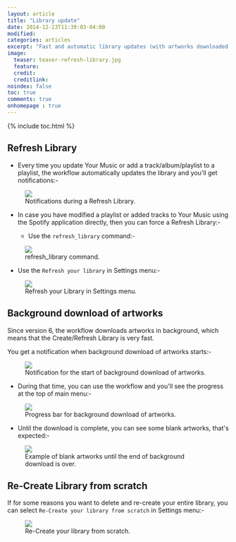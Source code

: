 ```yaml
---
layout: article
title: "Library update"
date: 2014-12-23T11:39:03-04:00
modified:
categories: articles
excerpt: "Fast and automatic library updates (with artworks downloaded in background)."
image:
  teaser: teaser-refresh-library.jpg
  feature:
  credit: 
  creditlink:
noindex: false
toc: true
comments: true
onhomepage : true
---
```


{% include toc.html %}

## Refresh Library

* Every time you update Your Music or add a track/album/playlist to a playlist, the workflow automatically updates the library and you'll get notifications:-

<figure>
	<img src="{{ site.url }}/images/refresh-library.jpg"></a>
	<figcaption>Notifications during a Refresh Library.</figcaption>
</figure>


* In case you have modified a playlist or added tracks to Your Music using the Spotify application directly, then you can force a Refresh Library:-

  * Use the `refresh_library` command:- 

<figure>
	<img src="{{ site.url }}/images/refresh-library1.jpg"></a>
	<figcaption>refresh_library command.</figcaption>
</figure>

  * Use the `Refresh your library` in Settings menu:- 

<figure>
	<img src="{{ site.url }}/images/refresh-library2.jpg"></a>
	<figcaption>Refresh your Library in Settings menu.</figcaption>
</figure>

## Background download of artworks

Since version 6, the workflow downloads artworks in background, which means that the Create/Refresh Library is very fast.

You get a notification when background download of artworks starts:-

<figure>
	<img src="{{ site.url }}/images/setup4.jpg"></a>
	<figcaption>Notification for the start of background download of artworks.</figcaption>
</figure>

* During that time, you can use the workflow and you'll see the progress at the top of main menu:-

<figure>
	<img src="{{ site.url }}/images/refresh-library4.jpg"></a>
	<figcaption>Progress bar for background download of artworks.</figcaption>
</figure>

* Until the download is complete, you can see some blank artworks, that's expected:-

<figure>
	<img src="{{ site.url }}/images/setup5.jpg"></a>
	<figcaption>Example of blank artworks until the end of background download is over.</figcaption>
</figure> 

## Re-Create Library from scratch

If for some reasons you want to delete and re-create your entire library, you can select ```Re-Create your library from scratch``` in Settings menu:-

<figure>
	<img src="{{ site.url }}/images/refresh-library3.jpg"></a>
	<figcaption>Re-Create your library from scratch.</figcaption>
</figure>

